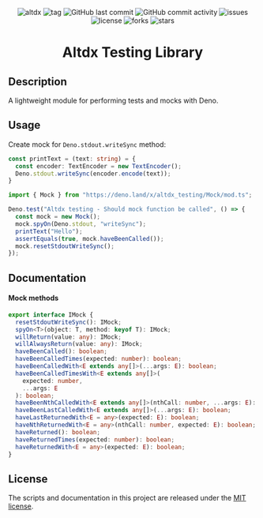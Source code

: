 <div align="center">

![altdx](https://github.com/altdx/testing/actions/workflows/main.yml/badge.svg)
![tag](https://img.shields.io/github/v/tag/altdx/testing?label=version)
![GitHub last commit](https://img.shields.io/github/last-commit/altdx/testing)
![GitHub commit activity](https://img.shields.io/github/commit-activity/m/altdx/testing)
![issues](https://img.shields.io/github/issues/altdx/testing)
![license](https://img.shields.io/github/license/altdx/testing)
![forks](https://img.shields.io/github/forks/altdx/testing?style=social)
![stars](https://img.shields.io/github/stars/altdx?style=social)

</div>

<h1 align="center">Altdx Testing Library</h1>

## Description

A lightweight module for performing tests and mocks with Deno.

## Usage

Create mock for `Deno.stdout.writeSync` method:

```typescript
const printText = (text: string) = {
  const encoder: TextEncoder = new TextEncoder();
  Deno.stdout.writeSync(encoder.encode(text));
}
```

```typescript
import { Mock } from "https://deno.land/x/altdx_testing/Mock/mod.ts";

Deno.test("Altdx testing - Should mock function be called", () => {
  const mock = new Mock();
  mock.spyOn(Deno.stdout, "writeSync");
  printText("Hello");
  assertEquals(true, mock.haveBeenCalled());
  mock.resetStdoutWriteSync();
});
```

## Documentation

#### Mock methods

```typescript
export interface IMock {
  resetStdoutWriteSync(): IMock;
  spyOn<T>(object: T, method: keyof T): IMock;
  willReturn(value: any): IMock;
  willAlwaysReturn(value: any): IMock;
  haveBeenCalled(): boolean;
  haveBeenCalledTimes(expected: number): boolean;
  haveBeenCalledWith<E extends any[]>(...args: E): boolean;
  haveBeenCalledTimesWith<E extends any[]>(
    expected: number,
    ...args: E
  ): boolean;
  haveBeenNthCalledWith<E extends any[]>(nthCall: number, ...args: E): boolean;
  haveBeenLastCalledWith<E extends any[]>(...args: E): boolean;
  haveLastReturnedWith<E = any>(expected: E): boolean;
  haveNthReturnedWith<E = any>(nthCall: number, expected: E): boolean;
  haveReturned(): boolean;
  haveReturnedTimes(expected: number): boolean;
  haveReturnedWith<E = any>(expected: E): boolean;
}
```

## License

The scripts and documentation in this project are released under the
[MIT license](./LICENSE).
